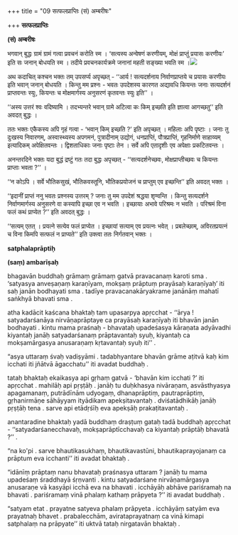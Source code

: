 +++
title = "09 सत्फलप्राप्तिः (सं) अम्बरीषः"

+++
**सत्फलप्राप्तिः**

**(सं) अम्बरीषः**

भगवान् बुद्धः ग्रामं ग्रामं गत्वा प्रवचनं करोति स्म । ‘सत्यस्य अन्वेषणं करणीयम्, मोक्षं प्राप्तुं प्रयासः करणीयः’ इति सः जनान् बोधयति स्म । तदीये प्रवचनकार्यक्रमे जनानां महती सङ्ख्या भवति स्म ।![](magazine_images/img-1664542098Balamodini2.jpg)

अथ कदाचित् कश्चन भक्तः तम् उपसर्प्य अपृच्छत् - ‘‘आर्य ! सत्यदर्शनाय निर्वाणप्राप्तये च प्रयासः करणीयः इति भवान् जनान् बोधयति । किन्तु मम प्रश्नः - भवतः उपदेशस्य कारणत अद्यावधि कियन्तः जनाः सत्यदर्शनं प्राप्तवन्तः स्युः, कियन्तः च मोक्षमार्गस्य अनुसरणं कृतवन्तः स्युः इति’’ ।

‘‘अस्य उत्तरं श्वः वदिष्यामि । तदभ्यन्तरे भवान् ग्रामे अटित्वा कः किम् इच्छति इति ज्ञात्वा आगच्छतु’’ इति अवदत् बुद्धः ।

ततः भक्तः एकैकस्य अपि गृहं गत्वा - ‘भवान् किम् इच्छति ?’ इति अपृच्छत् । महिलाः अपि पृष्टाः । जनाः तु दुःखस्य निवारणम्, अस्वास्थ्यस्य अपगमनं, पुत्रादीनाम् उद्योगं, धनप्राप्तिं, पौत्रप्राप्तिं, गृहनिर्माणे साहाय्यम् इत्यादिकम् अपेक्षितवन्तः । द्विशताधिकाः जनाः पृष्टाः तेन । सर्वे अपि एतादृशीः एव अपेक्षाः प्रकटितवन्तः ।

अनन्तरदिने भक्तः यदा बुद्धं द्रष्टुं गतः तदा बुद्धः अपृच्छत् - ‘‘सत्यदर्शनेच्छवः, मोक्षप्राप्तीच्छवः च कियन्तः प्राप्ताः भवता ?’’ ।

‘‘न कोऽपि । सर्वे भौतिकसुखं, भौतिकवस्तूनि, भौतिकप्रयोजनं च प्राप्तुम् एव इच्छन्ति’’ इति अवदत् भक्तः ।

‘‘इदानीं प्राप्तं ननु भवतः प्रश्नस्य उत्तरम् ? जनाः तु मम उपदेशं श्रद्धया शृण्वन्ति । किन्तु सत्यदर्शने निर्वाणमार्गस्य अनुसरणे वा कस्यापि इच्छा एव न भवति । इच्छायाः अभावे परिश्रमः न भवति । परिश्रमं विना फलं कथं प्राप्येत ?’’ इति अवदत् बुद्धः ।

‘‘सत्यम् एतत् । प्रयत्ने सत्येव फलं प्राप्येत । इच्छायां सत्याम् एव प्रयत्नः भवेत् । प्रबलेच्छाम्, अविरतप्रयत्नं च विना किमपि सत्फलं न प्राप्यते’’ इति उक्त्वा ततः निर्गतवान् भक्तः ।



**satphalaprāptiḥ**

**(saṃ) ambarīṣaḥ**

bhagavān buddhaḥ grāmaṃ grāmaṃ gatvā pravacanaṃ karoti sma . ‘satyasya anveṣaṇaṃ karaṇīyam, mokṣaṃ prāptuṃ prayāsaḥ karaṇīyaḥ’ iti saḥ janān bodhayati sma . tadīye pravacanakāryakrame janānāṃ mahatī saṅkhyā bhavati sma .

atha kadācit kaścana bhaktaḥ tam upasarpya apṛcchat - ‘‘ārya ! satyadarśanāya nirvāṇaprāptaye ca prayāsaḥ karaṇīyaḥ iti bhavān janān bodhayati . kintu mama praśnaḥ - bhavataḥ upadeśasya kāraṇata adyāvadhi kiyantaḥ janāḥ satyadarśanaṃ prāptavantaḥ syuḥ, kiyantaḥ ca mokṣamārgasya anusaraṇaṃ kṛtavantaḥ syuḥ iti’’ .

“asya uttaraṃ śvaḥ vadiṣyāmi . tadabhyantare bhavān grāme aṭitvā kaḥ kim icchati iti jñātvā āgacchatu’’ iti avadat buddhaḥ .

tataḥ bhaktaḥ ekaikasya api gṛhaṃ gatvā - ‘bhavān kim icchati ?’ iti apṛcchat . mahilāḥ api pṛṣṭāḥ . janāḥ tu duḥkhasya nivāraṇam, asvāsthyasya apagamanaṃ, putrādīnām udyogaṃ, dhanaprāptiṃ, pautraprāptiṃ, gṛhanirmāṇe sāhāyyam ityādikam apekṣitavantaḥ . dviśatādhikāḥ janāḥ pṛṣṭāḥ tena . sarve api etādṛśīḥ eva apekṣāḥ prakaṭitavantaḥ .

anantaradine bhaktaḥ yadā buddhaṃ draṣṭuṃ gataḥ tadā buddhaḥ apṛcchat - ‘‘satyadarśanecchavaḥ, mokṣaprāptīcchavaḥ ca kiyantaḥ prāptāḥ bhavatā ?’’ .

“na ko'pi . sarve bhautikasukhaṃ, bhautikavastūni, bhautikaprayojanaṃ ca prāptum eva icchanti’’ iti avadat bhaktaḥ .

“idānīṃ prāptaṃ nanu bhavataḥ praśnasya uttaram ? janāḥ tu mama upadeśaṃ śraddhayā śṛṇvanti . kintu satyadarśane nirvāṇamārgasya anusaraṇe vā kasyāpi icchā eva na bhavati . icchāyāḥ abhāve pariśramaḥ na bhavati . pariśramaṃ vinā phalaṃ kathaṃ prāpyeta ?’’ iti avadat buddhaḥ .

“satyam etat . prayatne satyeva phalaṃ prāpyeta . icchāyāṃ satyām eva prayatnaḥ bhavet . prabalecchām, avirataprayatnaṃ ca vinā kimapi satphalaṃ na prāpyate’’ iti uktvā tataḥ nirgatavān bhaktaḥ .
